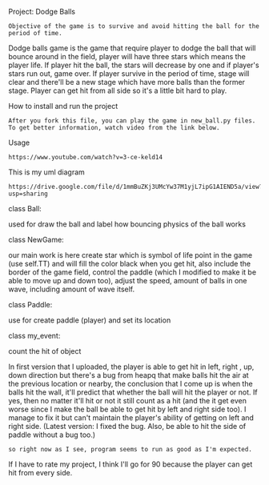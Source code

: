 Project: Dodge Balls
	
	Objective of the game is to survive and avoid hitting the ball for the period of time.

  Dodge balls game is the game that require player to dodge the ball that will bounce around in the field, player will have three stars which means the player life. If player hit the ball, the stars will decrease by one and if player's stars run out, game over. If player survive in the period of time, stage will clear and there'll be a new stage which have more balls than the former stage. Player can get hit from all side so it's a little bit hard to play.

	

How to install and run the project

  	After you fork this file, you can play the game in new_ball.py files. To get better information, watch video from the link below. 

Usage

	https://www.youtube.com/watch?v=3-ce-keld14


This is my uml diagram

 	https://drive.google.com/file/d/1mmBuZKj3UMcYw37M1yjL7ipG1AIEND5a/view?usp=sharing

class Ball:

used for draw the ball and label how bouncing physics of the ball works

class NewGame:

our main work is here create star which is symbol of life point in the game (use self.TT) and will fill the color black when you get hit, also include the border of the game field, control the paddle (which I modified to make it be able to move up and down too), adjust the speed, amount of balls in one wave, including amount of wave itself.

class Paddle:

use for create paddle (player) and set its location

class my_event:

count the hit of object

In first version that I uploaded, the player is able to get hit in left, right , up, down direction but there's a bug from heapq that make balls hit the air at the previous location or nearby, the conclusion that I come up is when the balls hit the wall, it'll predict that whether the ball will hit the player or not. If yes, then no matter it'll hit or not it still count as a hit (and the it get even worse since I make the ball be able to get hit by left and right side too). I manage to fix it but can't maintain the player's ability of getting on left and right side. (Latest version: I fixed the bug. Also, be able to hit the side of paddle without a bug too.)

	so right now as I see, program seems to run as good as I'm expected.

If I have to rate my project, I think I'll go for 90 because the player can get hit from every side.
